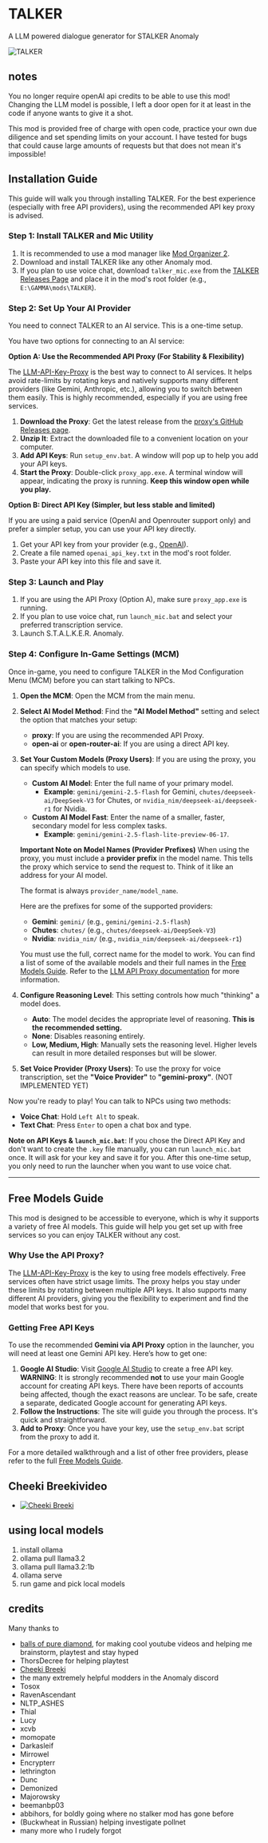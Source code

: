 # TALKER
A LLM powered dialogue generator for STALKER Anomaly

![TALKER](images/talker.png)

## notes
You no longer require openAI api credits to be able to use this mod! Changing the LLM model is possible, I left a door open for it at least in the code if anyone wants to give it a shot.

This mod is provided free of charge with open code, practice your own due diligence and set spending limits on your account. I have tested for bugs that could cause large amounts of requests but that does not mean it's impossible!

## Installation Guide
This guide will walk you through installing TALKER. For the best experience (especially with free API providers), using the recommended API key proxy is advised.

### Step 1: Install TALKER and Mic Utility
1.  It is recommended to use a mod manager like [Mod Organizer 2](https://lazystalker.blogspot.com/2020/11/mod-organizer-2-stalker-anomaly-setup.html).
2.  Download and install TALKER like any other Anomaly mod.
3.  If you plan to use voice chat, download `talker_mic.exe` from the [TALKER Releases Page](https://github.com/Mirrowel/TALKER/releases/latest) and place it in the mod's root folder (e.g., `E:\GAMMA\mods\TALKER`).

### Step 2: Set Up Your AI Provider
You need to connect TALKER to an AI service. This is a one-time setup.

You have two options for connecting to an AI service:

**Option A: Use the Recommended API Proxy (For Stability & Flexibility)**

The [LLM-API-Key-Proxy](https://github.com/Mirrowel/LLM-API-Key-Proxy) is the best way to connect to AI services. It helps avoid rate-limits by rotating keys and natively supports many different providers (like Gemini, Anthropic, etc.), allowing you to switch between them easily. This is highly recommended, especially if you are using free services.

1.  **Download the Proxy**: Get the latest release from the [proxy's GitHub Releases page](https://github.com/Mirrowel/LLM-API-Key-Proxy/releases/latest).
2.  **Unzip It**: Extract the downloaded file to a convenient location on your computer.
3.  **Add API Keys**: Run `setup_env.bat`. A window will pop up to help you add your API keys.
4.  **Start the Proxy**: Double-click `proxy_app.exe`. A terminal window will appear, indicating the proxy is running. **Keep this window open while you play.**

**Option B: Direct API Key (Simpler, but less stable and limited)**

If you are using a paid service (OpenAI and Openrouter support only) and prefer a simpler setup, you can use your API key directly.

1.  Get your API key from your provider (e.g., [OpenAI](https://www.howtogeek.com/885918/how-to-get-an-openai-api-key/)).
2.  Create a file named `openai_api_key.txt` in the mod's root folder.
3.  Paste your API key into this file and save it.

### Step 3: Launch and Play
1.  If you are using the API Proxy (Option A), make sure `proxy_app.exe` is running.
2.  If you plan to use voice chat, run `launch_mic.bat` and select your preferred transcription service.
3.  Launch S.T.A.L.K.E.R. Anomaly.

### Step 4: Configure In-Game Settings (MCM)
Once in-game, you need to configure TALKER in the Mod Configuration Menu (MCM) before you can start talking to NPCs.

1.  **Open the MCM**: Open the MCM from the main menu.
2.  **Select AI Model Method**: Find the **"AI Model Method"** setting and select the option that matches your setup:
    *   **proxy**: If you are using the recommended API Proxy.
    *   **open-ai** or **open-router-ai**: If you are using a direct API key.
3.  **Set Your Custom Models (Proxy Users)**: If you are using the proxy, you can specify which models to use.
    *   **Custom AI Model**: Enter the full name of your primary model. 
        *   **Example**: `gemini/gemini-2.5-flash` for Gemini, `chutes/deepseek-ai/DeepSeek-V3` for Chutes, or `nvidia_nim/deepseek-ai/deepseek-r1` for Nvidia.
    *   **Custom AI Model Fast**: Enter the name of a smaller, faster, secondary model for less complex tasks.
        *   **Example**: `gemini/gemini-2.5-flash-lite-preview-06-17`.

    **Important Note on Model Names (Provider Prefixes)**
    When using the proxy, you must include a **provider prefix** in the model name. This tells the proxy which service to send the request to. Think of it like an address for your AI model.

    The format is always `provider_name/model_name`.

    Here are the prefixes for some of the supported providers:
    *   **Gemini**: `gemini/` (e.g., `gemini/gemini-2.5-flash`)
    *   **Chutes**: `chutes/` (e.g., `chutes/deepseek-ai/DeepSeek-V3`)
    *   **Nvidia**: `nvidia_nim/` (e.g., `nvidia_nim/deepseek-ai/deepseek-r1`)

    You must use the full, correct name for the model to work. You can find a list of some of the available models and their full names in the [Free Models Guide](docs/Free_Models_Guide.md).
    Refer to the [LLM API Proxy documentation](https://github.com/Mirrowel/LLM-API-Key-Proxy) for more information.
4.  **Configure Reasoning Level**: This setting controls how much "thinking" a model does.
    *   **Auto**: The model decides the appropriate level of reasoning. **This is the recommended setting.**
    *   **None**: Disables reasoning entirely.
    *   **Low, Medium, High**: Manually sets the reasoning level. Higher levels can result in more detailed responses but will be slower.
5.  **Set Voice Provider (Proxy Users)**: To use the proxy for voice transcription, set the **"Voice Provider"** to **"gemini-proxy"**. (NOT IMPLEMENTED YET)

Now you're ready to play! You can talk to NPCs using two methods:
*   **Voice Chat**: Hold `Left Alt` to speak.
*   **Text Chat**: Press `Enter` to open a chat box and type.

**Note on API Keys & `launch_mic.bat`**: If you chose the Direct API Key and don't want to create the `.key` file manually, you can run `launch_mic.bat` once. It will ask for your key and save it for you. After this one-time setup, you only need to run the launcher when you want to use voice chat.

---

## Free Models Guide
This mod is designed to be accessible to everyone, which is why it supports a variety of free AI models. This guide will help you get set up with free services so you can enjoy TALKER without any cost.

### Why Use the API Proxy?
The [LLM-API-Key-Proxy](https://github.com/Mirrowel/LLM-API-Key-Proxy) is the key to using free models effectively. Free services often have strict usage limits. The proxy helps you stay under these limits by rotating between multiple API keys. It also supports many different AI providers, giving you the flexibility to experiment and find the model that works best for you.

### Getting Free API Keys
To use the recommended **Gemini via API Proxy** option in the launcher, you will need at least one Gemini API key. Here’s how to get one:

1.  **Google AI Studio**: Visit [Google AI Studio](https://aistudio.google.com/app/apikey) to create a free API key.
**WARNING**: It is strongly recommended **not** to use your main Google account for creating API keys. There have been reports of accounts being affected, though the exact reasons are unclear. To be safe, create a separate, dedicated Google account for generating API keys.
2.  **Follow the Instructions**: The site will guide you through the process. It's quick and straightforward.
3.  **Add to Proxy**: Once you have your key, use the `setup_env.bat` script from the proxy to add it.

For a more detailed walkthrough and a list of other free providers, please refer to the full [Free Models Guide](docs/Free_Models_Guide.md).

## Cheeki Breekivideo
- [![Cheeki Breeki](https://img.youtube.com/vi/WmM-PPKTA8s/0.jpg)](https://www.youtube.com/watch?v=WmM-PPKTA8s)

## using local models
1. install ollama
2. ollama pull llama3.2
3. ollama pull llama3.2:1b
4. ollama serve
5. run game and pick local models

## credits
Many thanks to
- [balls of pure diamond](https://www.youtube.com/@BallsOfPureDiamond), for making cool youtube videos and helping me brainstorm, playtest and stay hyped
- ThorsDecree for helping playtest
- [Cheeki Breeki](https://www.youtube.com/@CheekiBreekiTv)
- the many extremely helpful modders in the Anomaly discord
- Tosox
- RavenAscendant
- NLTP_ASHES
- Thial
- Lucy
- xcvb
- momopate
- Darkasleif
- Mirrowel
- Encrypterr
- lethrington
- Dunc
- Demonized
- Majorowsky
- beemanbp03
- abbihors, for boldly going where no stalker mod has gone before
- (Buckwheat in Russian) helping investigate pollnet
- many more who I rudely forgot
